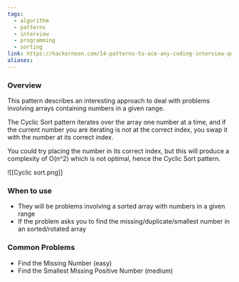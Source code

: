 ```yaml
---
tags:
  - algorithm
  - patterns
  - interview
  - programming
  - sorting
link: https://hackernoon.com/14-patterns-to-ace-any-coding-interview-question-c5bb3357f6ed
aliases:
---
```



### Overview

This pattern describes an interesting approach to deal with problems involving arrays containing numbers in a given range. 

The Cyclic Sort pattern iterates over the array one number at a time, and if the current number you are iterating is not at the correct index, you swap it with the number at its correct index. 

You could try placing the number in its correct index, but this will produce a complexity of O(n^2) which is not optimal, hence the Cyclic Sort pattern.

![[Cyclic sort.png]]


### When to use

- They will be problems involving a sorted array with numbers in a given range
- If the problem asks you to find the missing/duplicate/smallest number in an sorted/rotated array


### Common Problems

- Find the Missing Number (easy)
- Find the Smallest Missing Positive Number (medium)

